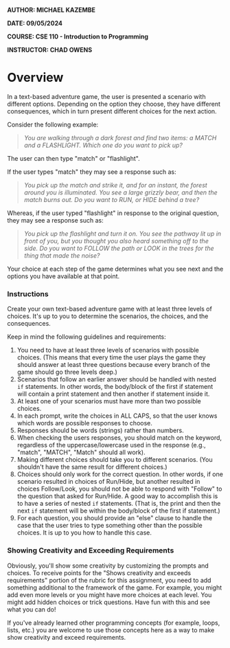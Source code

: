 **AUTHOR:  MICHAEL KAZEMBE**

**DATE:  09/05/2024**

**COURSE:  CSE 110 - Introduction to Programming**

**INSTRUCTOR:  CHAD OWENS**

# Overview

In a text-based adventure game, the user is presented a scenario with different options. Depending on the option they choose, they have different consequences, which in turn present different choices for the next action.

Consider the following example:

> *You are walking through a dark forest and find two items: a MATCH and a FLASHLIGHT. Which one do you want to pick up?*

The user can then type "match" or "flashlight".

If the user types "match" they may see a response such as:

> *You pick up the match and strike it, and for an instant, the forest around you is illuminated. You see a large grizzly bear, and then the match burns out. Do you want to RUN, or HIDE behind a tree?*

Whereas, if the user typed "flashlight" in response to the original question, they may see a response such as:

> *You pick up the flashlight and turn it on. You see the pathway lit up in front of you, but you thought you also heard something off to the side. Do you want to FOLLOW the path or LOOK in the trees for the thing that made the noise?*

Your choice at each step of the game determines what you see next and the options you have available at that point.

### Instructions

Create your own text-based adventure game with at least three levels of choices. It's up to you to determine the scenarios, the choices, and the consequences.

Keep in mind the following guidelines and requirements:

1. You need to have at least three levels of scenarios with possible choices. (This means that every time the user plays the game they should answer at least three questions because every branch of the game should go three levels deep.)
2. Scenarios that follow an earlier answer should be handled with nested `if` statements. In other words, the body/block of the first if statement will contain a print statement and then another if statement inside it.
3. At least one of your scenarios must have more than two possible choices.
4. In each prompt, write the choices in ALL CAPS, so that the user knows which words are possible responses to choose.
5. Responses should be words (strings) rather than numbers.
6. When checking the users responses, you should match on the keyword, regardless of the uppercase/lowercase used in the response (e.g., "match", "MATCH", "Match" should all work).
7. Making different choices should take you to different scenarios. (You shouldn't have the same result for different choices.)
8. Choices should only work for the correct question.
   In other words, if one scenario resulted in choices of Run/Hide, but another resulted in choices Follow/Look, you should not be able to respond with "Follow" to the question that asked for Run/Hide.
   A good way to accomplish this is to have a series of nested `if` statements. (That is, the print and then the next `if` statement will be within the body/block of the first if statement.)
9. For each question, you should provide an "else" clause to handle the case that the user tries to type something other than the possible choices. It is up to you how to handle this case.

### Showing Creativity and Exceeding Requirements

Obviously, you'll show some creativity by customizing the prompts and choices. To receive points for the "Shows creativity and exceeds requirements" portion of the rubric for this assignment, you need to add something additional to the framework of the game. For example, you might add even more levels or you might have more choices at each level. You might add hidden choices or trick questions. Have fun with this and see what you can do!

If you've already learned other programming concepts (for example, loops, lists, etc.) you are welcome to use those concepts here as a way to make show creativity and exceed requirements.
